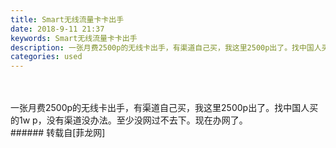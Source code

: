 ```yaml
---
title: Smart无线流量卡卡出手
date: 2018-9-11 21:37
keywords: Smart无线流量卡卡出手
description: 一张月费2500p的无线卡出手，有渠道自己买，我这里2500p出了。找中国人买的1w p，没有渠道没办法。至少没网过不去下。现在办网了。
categories: used
---
```

<td class="t_f" id="postmessage_1775906">

<br/>
<br/>
一张月费2500p的无线卡出手，有渠道自己买，我这里2500p出了。找中国人买的1w p，没有渠道没办法。至少没网过不去下。现在办网了。<br/>
</td>
###### 转载自[菲龙网]